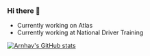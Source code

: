 ### Hi there 👋

- Currently working on Atlas
- Currently working at National Driver Training

[![Arnhav's GitHub stats](https://github-readme-stats.vercel.app/api?username=arnhav11&count_private=true&show_icons=true&theme=radical)](https://github.com/anuraghazra/github-readme-stats)

<!--
**arnhav11/arnhav11** is a ✨ _special_ ✨ repository because its `README.md` (this file) appears on your GitHub profile.

Here are some ideas to get you started:

- 🔭 I’m currently working on ...
- 🌱 I’m currently learning ...
- 👯 I’m looking to collaborate on ...
- 🤔 I’m looking for help with ...
- 💬 Ask me about ...
- 📫 How to reach me: ...
- 😄 Pronouns: ...
- ⚡ Fun fact: ...
-->
